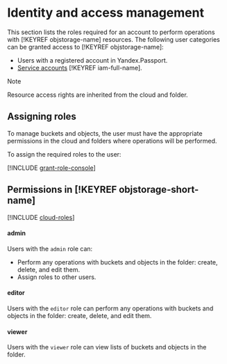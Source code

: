 # Identity and access management

This section lists the roles required for an account to perform operations with [!KEYREF objstorage-name] resources. The following user categories can be granted access to [!KEYREF objstorage-name]:

- Users with a registered account in Yandex.Passport.
- [Service accounts](../../iam/concepts/users/service-accounts.md) [!KEYREF iam-full-name].

> [!NOTE]
>
> Resource access rights are inherited from the cloud and folder.

## Assigning roles

To manage buckets and objects, the user must have the appropriate permissions in the cloud and folders where operations will be performed.

To assign the required roles to the user:

[!INCLUDE [grant-role-console](../../_includes/grant-role-console.md)]

## Permissions in [!KEYREF objstorage-short-name]

[!INCLUDE [cloud-roles](../../_includes/cloud-roles.md)]

#### admin

Users with the `admin` role can:

  - Perform any operations with buckets and objects in the folder: create, delete, and edit them.
  - Assign roles to other users.

#### editor

Users with the `editor` role can perform any operations with buckets and objects in the folder: create, delete, and edit them.

#### viewer

Users with the `viewer` role can view lists of buckets and objects in the folder.

